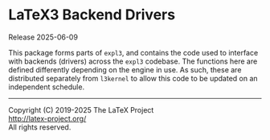 LaTeX3 Backend Drivers
======================

Release 2025-06-09

This package forms parts of `expl3`, and contains the code used to interface
with backends (drivers) across the `expl3` codebase. The functions here are
defined differently depending on the engine in use. As such, these are
distributed separately from `l3kernel` to allow this code to be updated
on an independent schedule.

-----

<p>Copyright (C) 2019-2025 The LaTeX Project <br />
<a href="http://latex-project.org/">http://latex-project.org/</a> <br />
All rights reserved.</p>

